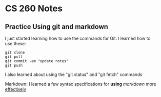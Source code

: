 # CS 260 Notes

## Practice Using git and markdown

I just started learning how to use the commands for Git. 
I learned how to use these:
```
git clone
git pull
git commit -am "update notes"
git push
```
I also learned about using the "git status" and "git fetch" commands

Markdown: I learned a few syntax specifications for **using** _markdown_ more <ins>effectively</ins>
